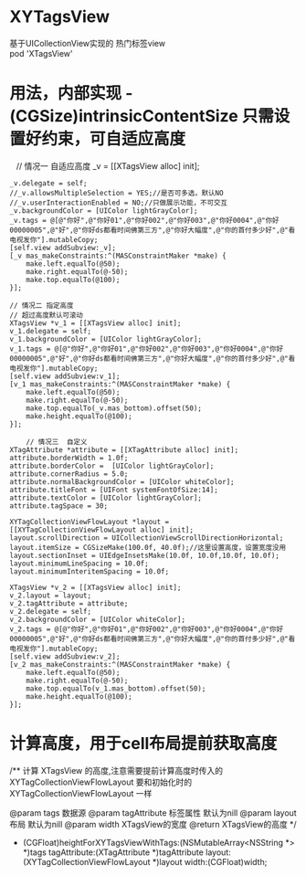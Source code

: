 # XYTagsView
基于UICollectionView实现的 热门标签view 
<br> pod 'XTagsView'

# 用法，内部实现 - (CGSize)intrinsicContentSize 只需设置好约束，可自适应高度
    // 情况一 自适应高度
    _v = [[XTagsView alloc] init];
    
    _v.delegate = self;
    //_v.allowsMultipleSelection = YES;//是否可多选，默认NO
    //_v.userInteractionEnabled = NO;//只做展示功能，不可交互
    _v.backgroundColor = [UIColor lightGrayColor];
    _v.tags = @[@"你好",@"你好01",@"你好002",@"你好003",@"你好0004",@"你好00000005",@"好",@"你好ds都看时间佛第三方",@"你好大幅度",@"你的首付多少好",@"看电视发你"].mutableCopy;
    [self.view addSubview:_v];
    [_v mas_makeConstraints:^(MASConstraintMaker *make) {
        make.left.equalTo(@50);
        make.right.equalTo(@-50);
        make.top.equalTo(@100);
    }];

    // 情况二 指定高度
    // 超过高度默认可滚动
    XTagsView *v_1 = [[XTagsView alloc] init];
    v_1.delegate = self;
    v_1.backgroundColor = [UIColor lightGrayColor];
    v_1.tags = @[@"你好",@"你好01",@"你好002",@"你好003",@"你好0004",@"你好00000005",@"好",@"你好ds都看时间佛第三方",@"你好大幅度",@"你的首付多少好",@"看电视发你"].mutableCopy;
    [self.view addSubview:v_1];
    [v_1 mas_makeConstraints:^(MASConstraintMaker *make) {
        make.left.equalTo(@50);
        make.right.equalTo(@-50);
        make.top.equalTo(_v.mas_bottom).offset(50);
        make.height.equalTo(@100);
    }];
    
        // 情况三  自定义
    XTagAttribute *attribute = [[XTagAttribute alloc] init];
    attribute.borderWidth = 1.0f;
    attribute.borderColor =  [UIColor lightGrayColor];
    attribute.cornerRadius = 5.0;
    attribute.normalBackgroundColor = [UIColor whiteColor];
    attribute.titleFont = [UIFont systemFontOfSize:14];
    attribute.textColor = [UIColor lightGrayColor];
    attribute.tagSpace = 30;
    
    XYTagCollectionViewFlowLayout *layout = [[XYTagCollectionViewFlowLayout alloc] init];
    layout.scrollDirection = UICollectionViewScrollDirectionHorizontal;
    layout.itemSize = CGSizeMake(100.0f, 40.0f);//这里设置高度，设置宽度没用
    layout.sectionInset = UIEdgeInsetsMake(10.0f, 10.0f,10.0f, 10.0f);
    layout.minimumLineSpacing = 10.0f;
    layout.minimumInteritemSpacing = 10.0f;
    
    XTagsView *v_2 = [[XTagsView alloc] init];
    v_2.layout = layout;
    v_2.tagAttribute = attribute;
    v_2.delegate = self;
    v_2.backgroundColor = [UIColor whiteColor];
    v_2.tags = @[@"你好",@"你好01",@"你好002",@"你好003",@"你好0004",@"你好00000005",@"好",@"你好ds都看时间佛第三方",@"你好大幅度",@"你的首付多少好",@"看电视发你"].mutableCopy;
    [self.view addSubview:v_2];
    [v_2 mas_makeConstraints:^(MASConstraintMaker *make) {
        make.left.equalTo(@50);
        make.right.equalTo(@-50);
        make.top.equalTo(v_1.mas_bottom).offset(50);
        make.height.equalTo(@100);
    }];
    
    

# 计算高度，用于cell布局提前获取高度

/**
 计算 XTagsView 的高度,注意需要提前计算高度时传入的 XYTagCollectionViewFlowLayout 要和初始化时的 XYTagCollectionViewFlowLayout 一样

 @param tags 数据源
 @param tagAttribute 标签属性 默认为nill
 @param layout 布局 默认为nill
 @param width XTagsView的宽度
 @return XTagsView的高度
 */
+ (CGFloat)heightForXYTagsViewWithTags:(NSMutableArray<NSString *> *)tags tagAttribute:(XTagAttribute *)tagAttribute layout:(XYTagCollectionViewFlowLayout *)layout width:(CGFloat)width;
